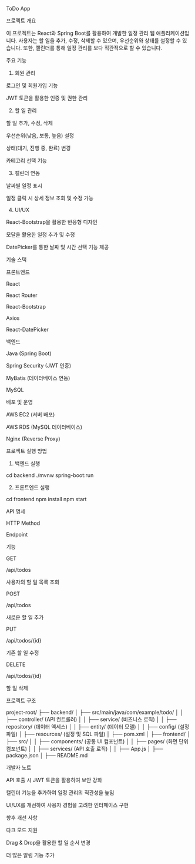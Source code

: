 ToDo App

프로젝트 개요

이 프로젝트는 React와 Spring Boot를 활용하여 개발한 일정 관리 웹 애플리케이션입니다. 사용자는 할 일을 추가, 수정, 삭제할 수 있으며, 우선순위와 상태를 설정할 수 있습니다. 또한, 캘린더를 통해 일정 관리를 보다 직관적으로 할 수 있습니다.

주요 기능

1. 회원 관리

로그인 및 회원가입 기능

JWT 토큰을 활용한 인증 및 권한 관리

2. 할 일 관리

할 일 추가, 수정, 삭제

우선순위(낮음, 보통, 높음) 설정

상태(대기, 진행 중, 완료) 변경

카테고리 선택 기능

3. 캘린더 연동

날짜별 일정 표시

일정 클릭 시 상세 정보 조회 및 수정 가능

4. UI/UX

React-Bootstrap을 활용한 반응형 디자인

모달을 활용한 일정 추가 및 수정

DatePicker를 통한 날짜 및 시간 선택 기능 제공

기술 스택

프론트엔드

React

React Router

React-Bootstrap

Axios

React-DatePicker

백엔드

Java (Spring Boot)

Spring Security (JWT 인증)

MyBatis (데이터베이스 연동)

MySQL

배포 및 운영

AWS EC2 (서버 배포)

AWS RDS (MySQL 데이터베이스)

Nginx (Reverse Proxy)

프로젝트 실행 방법

1. 백엔드 실행

cd backend
./mvnw spring-boot:run

2. 프론트엔드 실행

cd frontend
npm install
npm start

API 명세

HTTP Method

Endpoint

기능

GET

/api/todos

사용자의 할 일 목록 조회

POST

/api/todos

새로운 할 일 추가

PUT

/api/todos/{id}

기존 할 일 수정

DELETE

/api/todos/{id}

할 일 삭제

프로젝트 구조

project-root/
 ├── backend/
 │   ├── src/main/java/com/example/todo/
 │   │   ├── controller/ (API 컨트롤러)
 │   │   ├── service/ (비즈니스 로직)
 │   │   ├── repository/ (데이터 액세스)
 │   │   ├── entity/ (데이터 모델)
 │   │   ├── config/ (설정 파일)
 │   ├── resources/ (설정 및 SQL 파일)
 │   ├── pom.xml
 │
 ├── frontend/
 │   ├── src/
 │   │   ├── components/ (공통 UI 컴포넌트)
 │   │   ├── pages/ (화면 단위 컴포넌트)
 │   │   ├── services/ (API 호출 로직)
 │   │   ├── App.js
 │   ├── package.json
 │
 ├── README.md

개발자 노트

API 호출 시 JWT 토큰을 활용하여 보안 강화

캘린더 기능을 추가하여 일정 관리의 직관성을 높임

UI/UX를 개선하여 사용자 경험을 고려한 인터페이스 구현

향후 개선 사항

다크 모드 지원

Drag & Drop을 활용한 할 일 순서 변경

더 많은 알림 기능 추가

